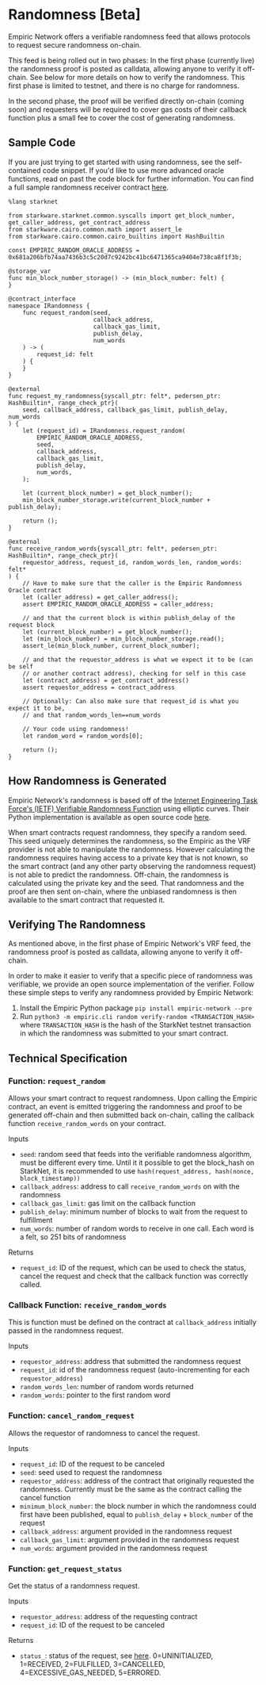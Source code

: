 # Randomness \[Beta]

Empiric Network offers a verifiable randomness feed that allows protocols to request secure randomness on-chain.&#x20;

This feed is being rolled out in two phases: In the first phase (currently live) the randomness proof is posted as calldata, allowing anyone to verify it off-chain. See below for more details on how to verify the randomness. This first phase is limited to testnet, and there is no charge for randomness.

In the second phase, the proof will be verified directly on-chain (coming soon) and requesters will be required to cover gas costs of their callback function plus a small fee to cover the cost of generating randomness.

## Sample Code

If you are just trying to get started with using randomness, see the self-contained code snippet. If you'd like to use more advanced oracle functions, read on past the code block for further information. You can find a full sample randomness receiver contract [here](https://github.com/42labs/Empiric/blob/master/contracts/src/randomness/ExampleRandomness.cairo).

```
%lang starknet

from starkware.starknet.common.syscalls import get_block_number, get_caller_address, get_contract_address
from starkware.cairo.common.math import assert_le
from starkware.cairo.common.cairo_builtins import HashBuiltin

const EMPIRIC_RANDOM_ORACLE_ADDRESS = 0x681a206bfb74aa7436b3c5c20d7c9242bc41bc6471365ca9404e738ca8f1f3b;

@storage_var
func min_block_number_storage() -> (min_block_number: felt) {
}

@contract_interface
namespace IRandomness {
    func request_random(seed,
                        callback_address,
                        callback_gas_limit,
                        publish_delay,
                        num_words
    ) -> (
        request_id: felt
    ) {
    }
}

@external
func request_my_randomness{syscall_ptr: felt*, pedersen_ptr: HashBuiltin*, range_check_ptr}(
    seed, callback_address, callback_gas_limit, publish_delay, num_words
) {
    let (request_id) = IRandomness.request_random(
        EMPIRIC_RANDOM_ORACLE_ADDRESS,
        seed,
        callback_address,
        callback_gas_limit,
        publish_delay,
        num_words,
    );

    let (current_block_number) = get_block_number();
    min_block_number_storage.write(current_block_number + publish_delay);

    return ();
}

@external
func receive_random_words{syscall_ptr: felt*, pedersen_ptr: HashBuiltin*, range_check_ptr}(
    requestor_address, request_id, random_words_len, random_words: felt*
) {
    // Have to make sure that the caller is the Empiric Randomness Oracle contract
    let (caller_address) = get_caller_address();
    assert EMPIRIC_RANDOM_ORACLE_ADDRESS = caller_address;

    // and that the current block is within publish_delay of the request block
    let (current_block_number) = get_block_number();
    let (min_block_number) = min_block_number_storage.read();
    assert_le(min_block_number, current_block_number);
    
    // and that the requestor_address is what we expect it to be (can be self
    // or another contract address), checking for self in this case
    let (contract_address) = get_contract_address()
    assert requestor_address = contract_address

    // Optionally: Can also make sure that request_id is what you expect it to be,
    // and that random_words_len==num_words

    // Your code using randomness!
    let random_word = random_words[0];

    return ();
}

```

## How Randomness is Generated

Empiric Network's randomness is based off of the [Internet Engineering Task Force's (IETF) Verifiable Randomness Function](https://datatracker.ietf.org/doc/html/draft-irtf-cfrg-vrf-06) using elliptic curves. Their Python implementation is available as open source code [here](https://github.com/nccgroup/draft-irtf-cfrg-vrf-06/blob/master/README.md).

When smart contracts request randomness, they specify a random seed. This seed uniquely determines the randomness, so the Empiric as the VRF provider is not able to manipulate the randomness. However calculating the randomness requires having access to a private key that is not known, so the smart contract (and any other party observing the randomness request) is not able to predict the randomness. Off-chain, the randomness is calculated using the private key and the seed. That randomness and the proof are then sent on-chain, where the unbiased randomness is then available to the smart contract that requested it.

## Verifying The Randomness

As mentioned above, in the first phase of Empiric Network's VRF feed, the randomness proof is posted as calldata, allowing anyone to verify it off-chain.

In order to make it easier to verify that a specific piece of randomness was verifiable, we provide an open source implementation of the verifier. Follow these simple steps to verify any randomness provided by Empiric Network:

1. Install the Empiric Python package `pip install empiric-network --pre`
2. Run `python3 -m empiric.cli random verify-random <TRANSACTION_HASH>` where `TRANSACTION_HASH` is the hash of the StarkNet testnet transaction in which the randomness was submitted to your smart contract.

## Technical Specification

### Function: `request_random`

Allows your smart contract to request randomness. Upon calling the Empiric contract, an event is emitted triggering the randomness and proof to be generated off-chain and then submitted back on-chain, calling the callback function `receive_random_words` on your contract.

Inputs

* `seed`: random seed that feeds into the verifiable randomness algorithm, must be different every time. Until it it possible to get the block\_hash on StarkNet, it is recommended to use `hash(request_address, hash(nonce, block_timestamp))`
* `callback_address`: address to call `receive_random_words` on with the randomness
* `callback_gas_limit`: gas limit on the callback function
* `publish_delay`: minimum number of blocks to wait from the request to fulfillment
* `num_words`: number of random words to receive in one call. Each word is a felt, so 251 bits of randomness

Returns

* `request_id`: ID of the request, which can be used to check the status, cancel the request and check that the callback function was correctly called.

### Callback Function: `receive_random_words`

This is function must be defined on the contract at `callback_address` initially passed in the randomness request.

Inputs

* `requestor_address`: address that submitted the randomness request
* `request_id`: id of the randomness request (auto-incrementing for each `requestor_address`)
* `random_words_len`: number of random words returned
* `random_words`: pointer to the first random word

### Function: `cancel_random_request`

Allows the requestor of randomness to cancel the request.

Inputs

* `request_id`: ID of the request to be canceled
* `seed`: seed used to request the randomness
* `requestor_address`: address of the contract that originally requested the randomness. Currently must be the same as the contract calling the cancel function
* `minimum_block_number`: the block number in which the randomness could first have been published, equal to `publish_delay` + `block_number` of the request
* `callback_address`: argument provided in the randomness request
* `callback_gas_limit`: argument provided in the randomness request
* `num_words`: argument provided in the randomness request

### Function: `get_request_status`

Get the status of a randomness request.

Inputs

* `requestor_address`: address of the requesting contract
* `request_id`: ID of the request to be canceled

Returns

* `status_`: status of the request, see [here](https://github.com/42labs/Empiric/blob/master/contracts/src/randomness/structs.cairo). 0=UNINITIALIZED, 1=RECEIVED, 2=FULFILLED, 3=CANCELLED, 4=EXCESSIVE\_GAS\_NEEDED, 5=ERRORED.&#x20;
